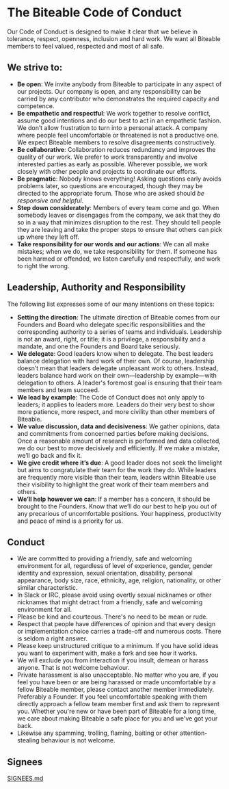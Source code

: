 # The Biteable Code of Conduct

Our Code of Conduct is designed to make it clear that we believe in tolerance, respect, openness, inclusion and hard work.  We want all Biteable members to feel valued, respected and most of all safe.

## We strive to:

* **Be open**: We invite anybody from Biteable to participate in any aspect of our projects. Our company is open, and any responsibility can be carried by any contributor who demonstrates the required capacity and competence.
* **Be empathetic and respectful**: We work together to resolve conflict, assume good intentions and do our best to act in an empathetic fashion. We don’t allow frustration to turn into a personal attack. A company where people feel uncomfortable or threatened is not a productive one. We expect Biteable members to resolve disagreements constructively.
* **Be collaborative**: Collaboration reduces redundancy and improves the quality of our work. We prefer to work transparently and involve interested parties as early as possible. Wherever possible, we work closely with other people and projects to coordinate our efforts.
* **Be pragmatic**: Nobody knows everything! Asking questions early avoids problems later, so questions are encouraged, though they may be directed to the appropriate forum. Those who are asked should _be responsive and helpful_.
* **Step down considerately**: Members of every team come and go. When somebody leaves or disengages from the company, we ask that they do so in a way that minimizes disruption to the rest. They should tell people they are leaving and take the proper steps to ensure that others can pick up where they left off.
* **Take responsibility for our words and our actions**: We can all make mistakes; when we do, we take responsibility for them. If someone has been harmed or offended, we listen carefully and respectfully, and work to right the wrong.

## Leadership, Authority and Responsibility

The following list expresses some of our many intentions on these topics:

* **Setting the direction**: The ultimate direction of Biteable comes from our Founders and Board who delegate specific responsibilities and the corresponding authority to a series of teams and individuals. Leadership is not an award, right, or title; it is a privilege, a responsibility and a mandate, and one the Founders and Board take seriously.
* **We delegate**: Good leaders know when to delegate. The best leaders balance delegation with hard work of their own. Of course, leadership doesn’t mean that leaders delegate unpleasant work to others. Instead, leaders balance hard work on their own—leadership by example—with delegation to others. A leader's foremost goal is ensuring that their team members and team succeed.
* **We lead by example**: The Code of Conduct does not only apply to leaders; it applies to leaders more. Leaders do their very best to show more patience, more respect, and more civility than other members of Biteable.
* **We value discussion, data and decisiveness**: We gather opinions, data and commitments from concerned parties before making decisions. Once a reasonable amount of research is performed and data collected, we do our best to move decisively and efficiently. If we make a mistake, we’ll go back and fix it.
* **We give credit where it’s due**: A good leader does not seek the limelight but aims to congratulate their team for the work they do. While leaders are frequently more visible than their team, leaders within Biteable use their visibility to highlight the great work of their team members and others.
* **We’ll help however we can**: If a member has a concern, it should be brought to the Founders. Know that we’ll do our best to help you out of any precarious of uncomfortable positions. Your happiness, productivity and peace of mind is a priority for us.

## Conduct

* We are committed to providing a friendly, safe and welcoming environment for all, regardless of level of experience, gender, gender identity and expression, sexual orientation, disability, personal appearance, body size, race, ethnicity, age, religion, nationality, or other similar characteristic.
* In Slack or IRC, please avoid using overtly sexual nicknames or other nicknames that might detract from a friendly, safe and welcoming environment for all.
* Please be kind and courteous. There's no need to be mean or rude.
* Respect that people have differences of opinion and that every design or implementation choice carries a trade-off and numerous costs. There is seldom a right answer.
* Please keep unstructured critique to a minimum. If you have solid ideas you want to experiment with, make a fork and see how it works.
* We will exclude you from interaction if you insult, demean or harass anyone. That is not welcome behaviour.
* Private harassment is also unacceptable. No matter who you are, if you feel you have been or are being harassed or made uncomfortable by a fellow Biteable member, please contact another member immediately. Preferably a Founder. If you feel uncomfortable speaking with them directly approach a fellow team member first and ask them to represent you.  Whether you're new or have been part of Biteable for a long time, we care about making Biteable a safe place for you and we've got your back.
* Likewise any spamming, trolling, flaming, baiting or other attention-stealing behaviour is not welcome.

## Signees

[SIGNEES.md](SIGNEES.md)
